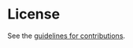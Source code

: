 # License

See the
[guidelines for contributions](https://github.com/git@gitlab.com:chrysn/transport-indication/blob/master/CONTRIBUTING.md).
